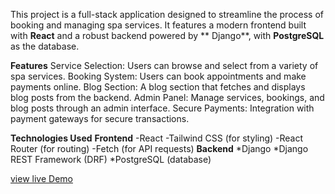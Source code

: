 This project is a full-stack application designed to streamline the process of booking and managing spa services. It features a modern frontend built with **React** and a robust backend powered by ** Django**, with **PostgreSQL** as the database.

**Features**
Service Selection: Users can browse and select from a variety of spa services.
Booking System: Users can book appointments and make payments online.
Blog Section: A blog section that fetches and displays blog posts from the backend.
Admin Panel: Manage services, bookings, and blog posts through an admin interface.
Secure Payments: Integration with payment gateways for secure transactions.

**Technologies Used**
**Frontend**
-React
-Tailwind CSS (for styling)
-React Router (for routing)
-Fetch (for API requests)
**Backend**
  *Django
  *Django REST Framework (DRF)
  *PostgreSQL (database)


[view live Demo](https://vercel.com/mugao-js-projects/spa-booking-and-management-system1-2y9p)
  
